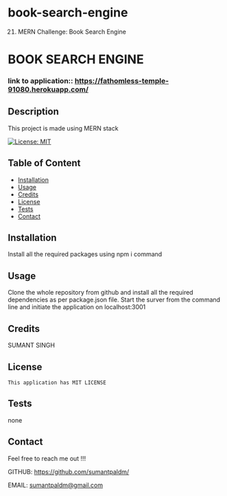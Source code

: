 # book-search-engine

21. MERN Challenge: Book Search Engine

# BOOK SEARCH ENGINE

### link to application:: https://fathomless-temple-91080.herokuapp.com/

## Description

This project is made using MERN stack

[![License: MIT](https://img.shields.io/badge/License-MIT-blue.svg)](https://opensource.org/licenses/MIT)

## Table of Content

- [Installation](#installation)
- [Usage](#usage)
- [Credits](#credits)
- [License](#license)
- [Tests](#tests)
- [Contact](#contact)

## Installation

Install all the required packages using npm i command

## Usage

Clone the whole repository from github and install all the required dependencies as per package.json file. Start the surver from the command line and initiate the application on localhost:3001

## Credits

SUMANT SINGH

## License

    This application has MIT LICENSE

## Tests

none

## Contact

Feel free to reach me out !!!

GITHUB: https://github.com/sumantpaldm/

EMAIL: sumantpaldm@gmail.com
